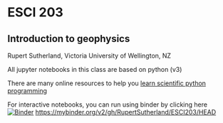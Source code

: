 # ESCI 203   
## Introduction to geophysics   
Rupert Sutherland, Victoria University of Wellington, NZ   

All jupyter notebooks in this class are based on python (v3)   

There are many online resources to help you 
[learn scientific python programming](https://scipy-lectures.org/)

For interactive notebooks, you can run using binder by clicking here
[![Binder](https://mybinder.org/badge_logo.svg)](https://mybinder.org/v2/gh/RupertSutherland/ESCI203/HEAD)
https://mybinder.org/v2/gh/RupertSutherland/ESCI203/HEAD
